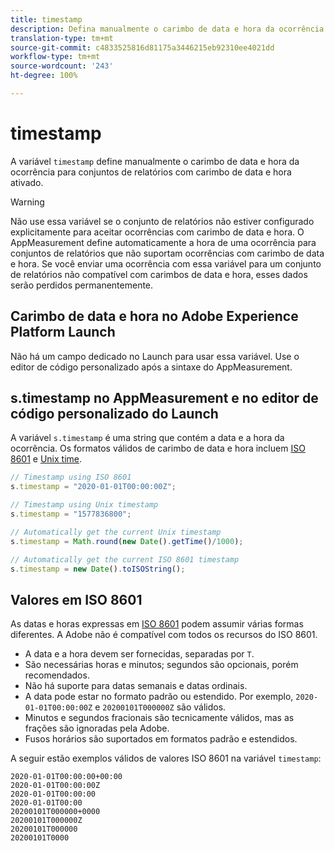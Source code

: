 ```yaml
---
title: timestamp
description: Defina manualmente o carimbo de data e hora da ocorrência.
translation-type: tm+mt
source-git-commit: c4833525816d81175a3446215eb92310ee4021dd
workflow-type: tm+mt
source-wordcount: '243'
ht-degree: 100%

---
```



# timestamp

A variável `timestamp` define manualmente o carimbo de data e hora da ocorrência para conjuntos de relatórios com carimbo de data e hora ativado.

>[!WARNING]
>
>Não use essa variável se o conjunto de relatórios não estiver configurado explicitamente para aceitar ocorrências com carimbo de data e hora. O AppMeasurement define automaticamente a hora de uma ocorrência para conjuntos de relatórios que não suportam ocorrências com carimbo de data e hora. Se você enviar uma ocorrência com essa variável para um conjunto de relatórios não compatível com carimbos de data e hora, esses dados serão perdidos permanentemente.

## Carimbo de data e hora no Adobe Experience Platform Launch

Não há um campo dedicado no Launch para usar essa variável. Use o editor de código personalizado após a sintaxe do AppMeasurement.

## s.timestamp no AppMeasurement e no editor de código personalizado do Launch

A variável `s.timestamp` é uma string que contém a data e a hora da ocorrência. Os formatos válidos de carimbo de data e hora incluem [ISO 8601](https://pt.wikipedia.org/wiki/ISO_8601) e [Unix time](https://pt.wikipedia.org/wiki/Era_Unix).

```js
// Timestamp using ISO 8601
s.timestamp = "2020-01-01T00:00:00Z";

// Timestamp using Unix timestamp
s.timestamp = "1577836800";

// Automatically get the current Unix timestamp
s.timestamp = Math.round(new Date().getTime()/1000);

// Automatically get the current ISO 8601 timestamp
s.timestamp = new Date().toISOString();
```

## Valores em ISO 8601

As datas e horas expressas em [ISO 8601](https://pt.wikipedia.org/wiki/ISO_8601) podem assumir várias formas diferentes. A Adobe não é compatível com todos os recursos do ISO 8601.

* A data e a hora devem ser fornecidas, separadas por `T`.
* São necessárias horas e minutos; segundos são opcionais, porém recomendados.
* Não há suporte para datas semanais e datas ordinais.
* A data pode estar no formato padrão ou estendido. Por exemplo, `2020-01-01T00:00:00Z` e `20200101T000000Z` são válidos.
* Minutos e segundos fracionais são tecnicamente válidos, mas as frações são ignoradas pela Adobe.
* Fusos horários são suportados em formatos padrão e estendidos.

A seguir estão exemplos válidos de valores ISO 8601 na variável `timestamp`:

```text
2020-01-01T00:00:00+00:00
2020-01-01T00:00:00Z
2020-01-01T00:00:00
2020-01-01T00:00
20200101T000000+0000
20200101T000000Z
20200101T000000
20200101T0000
```
